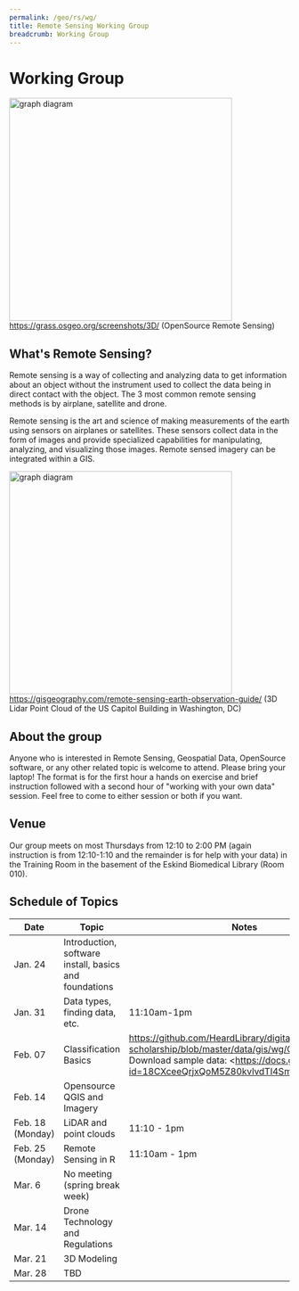 ```yaml
---
permalink: /geo/rs/wg/
title: Remote Sensing Working Group
breadcrumb: Working Group
---
```


# Working Group

<img src="https://grass.osgeo.org/uploads/images/Gallery/3D/landsat_RGB_nviz_trento.png" alt = "graph diagram" style="width:400px" /><br/>
https://grass.osgeo.org/screenshots/3D/ (OpenSource Remote Sensing)

## What's Remote Sensing?

Remote sensing is a way of collecting and analyzing data to get information about an object without the instrument used to collect the data being in direct contact with the object.  The 3 most common remote sensing methods is by airplane, satellite and drone.

Remote sensing is the art and science of making measurements of the earth using sensors on airplanes or satellites. These sensors collect data in the form of images and provide specialized capabilities for manipulating, analyzing, and visualizing those images. Remote sensed imagery can be integrated within a GIS.

<img src="https://gisgeography.com/wp-content/uploads/2015/11/capitol-building-lidar-425x227.png" alt = "graph diagram" style="width:400px" /><br/>
https://gisgeography.com/remote-sensing-earth-observation-guide/ (3D Lidar Point Cloud of the US Capitol Building in Washington, DC)

## About the group

Anyone who is interested in Remote Sensing, Geospatial Data, OpenSource software, or any other related topic is welcome to attend.  Please bring your laptop!  The format is for the first hour a hands on exercise and brief instruction followed with a second hour of "working with your own data" session.  Feel free to come to either session or both if you want.

## Venue

Our group meets on most Thursdays from 12:10 to 2:00 PM (again instruction is from 12:10-1:10 and the remainder is for help with your data) in the Training Room in the basement of the Eskind Biomedical Library (Room 010).  


## Schedule of Topics

| Date | Topic | Notes |
|------|-------|-------|
| Jan. 24| Introduction, software install, basics and foundations  |  |
| Jan. 31 | Data types, finding data, etc. | 11:10am-1pm  |
| Feb. 07 | Classification Basics | <https://github.com/HeardLibrary/digital-scholarship/blob/master/data/gis/wg/Classification.pdf> Download sample data: <https://docs.google.com/uc?id=18CXceeQrjxQoM5Z80kvlvdTI4SmVBDZn|>
| Feb. 14 | Opensource QGIS and Imagery |  |
| Feb. 18 (Monday) | LiDAR and point clouds| 11:10 - 1pm |
| Feb. 25 (Monday) | Remote Sensing in R | 11:10am - 1pm |
| Mar. 6 | No meeting (spring break week) |  |
| Mar. 14 | Drone Technology and Regulations |  |
| Mar. 21 | 3D Modeling |  |
| Mar. 28 | TBD|  | |
